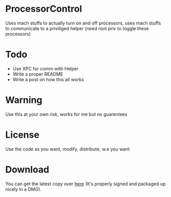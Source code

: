 # ProcessorControl
Uses mach stuffs to actually turn on and off processors, uses mach stuffs to communicate to a priviliged helper (need root priv to toggle these processors)

# Todo
- Use XPC for comm with Helper
- Write a proper README
- Write a post on how this all works

# Warning
Use this at your own risk, works for me but no guarentees

# License
Use the code as you want, modify, distribute, w.e you want

# Download
You can get the latest copy over [here](http://processorcontrol.libdz.so/Releases/ProcessorControl.dmg) (It's properly signed and packaged up nicely in a DMG).

